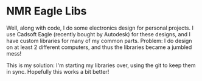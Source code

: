 NMR Eagle Libs
==============

Well, along with code, I do some electronics design for personal projects.
I use Cadsoft Eagle (recently bought by Autodesk) for these designs, and I 
have custom libraries for many of my common parts. Problem: I do design on 
at least 2 different computers, and thus the libraries became a jumbled 
mess! 

This is my solution: I'm starting my libraries over, using the git to keep 
them in sync. Hopefully this works a bit better!

